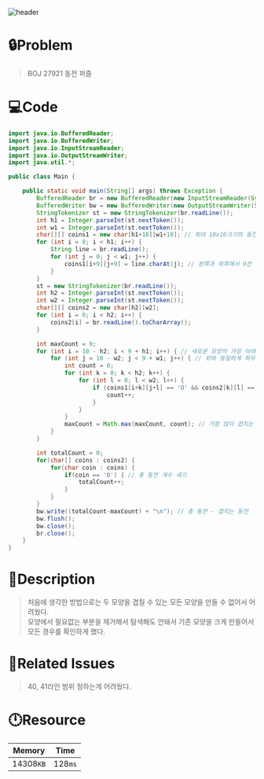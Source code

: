 ![header](https://capsule-render.vercel.app/api?type=waving&height=200&color=0:B2E6FF,100:FFB2D6&text=BOJ%2027921&fontColor=FFFFFF&fontAlign=80&fontAlignY=35&fontSize=50)

# **🔒Problem**

> BOJ 27921 동전 퍼즐

# 💻**Code**

```java
import java.io.BufferedReader;
import java.io.BufferedWriter;
import java.io.InputStreamReader;
import java.io.OutputStreamWriter;
import java.util.*;

public class Main {

    public static void main(String[] args) throws Exception {
        BufferedReader br = new BufferedReader(new InputStreamReader(System.in));
        BufferedWriter bw = new BufferedWriter(new OutputStreamWriter(System.out));
        StringTokenizer st = new StringTokenizer(br.readLine());
        int h1 = Integer.parseInt(st.nextToken());
        int w1 = Integer.parseInt(st.nextToken());
        char[][] coins1 = new char[h1+18][w1+18]; // 최대 10x10크기의 동전들이 등장하므로 상하좌우로 9칸씩 늘린 배열을 선언
        for (int i = 0; i < h1; i++) {
            String line = br.readLine();
            for (int j = 0; j < w1; j++) {
                coins1[i+9][j+9] = line.charAt(j); // 왼쪽과 위쪽에서 9칸 떨어진 곳에서부터 초기화
            }
        }
        st = new StringTokenizer(br.readLine());
        int h2 = Integer.parseInt(st.nextToken());
        int w2 = Integer.parseInt(st.nextToken());
        char[][] coins2 = new char[h2][w2];
        for (int i = 0; i < h2; i++) {
            coins2[i] = br.readLine().toCharArray();
        }

        int maxCount = 0;
        for (int i = 10 - h2; i < 9 + h1; i++) { // 새로운 모양의 가장 아래 행과 기존 모양의 가장 위 행이 겹칠 때부터 새로운 모양의 가장 위 행과 기존 모양의 가장 아래행이 겹칠 때까지
            for (int j = 10 - w2; j < 9 + w1; j++) { // 위와 동일하게 좌우로
                int count = 0;
                for (int k = 0; k < h2; k++) {
                    for (int l = 0; l < w2; l++) {
                        if (coins1[i+k][j+l] == 'O' && coins2[k][l] == 'O') { // 둘 다 동전이 있는 경우 세기
                            count++;
                        }
                    }
                }
                maxCount = Math.max(maxCount, count); // 가장 많이 겹치는 개수 갱신
            }
        }

        int totalCount = 0;
        for(char[] coins : coins2) {
            for(char coin : coins) {
                if(coin == 'O') { // 총 동전 개수 세기
                    totalCount++;
                }
            }
        }
        bw.write((totalCount-maxCount) + "\n"); // 총 동전 - 겹치는 동전
        bw.flush();
        bw.close();
        br.close();
    }
}
```

# **🔑Description**

> 처음에 생각한 방법으로는 두 모양을 겹칠 수 있는 모든 모양을 만들 수 없어서 어려웠다.\
> 모양에서 필요없는 부분을 제거해서 탐색해도 안돼서 기존 모양을 크게 만들어서 모든 경우를 확인하게 했다.

# **📑Related Issues**

> 40, 41라인 범위 정하는게 어려웠다.

# **🕛Resource**

| Memory    | Time    |
| --------- | ------- |
| 14308`KB` | 128`ms` |
